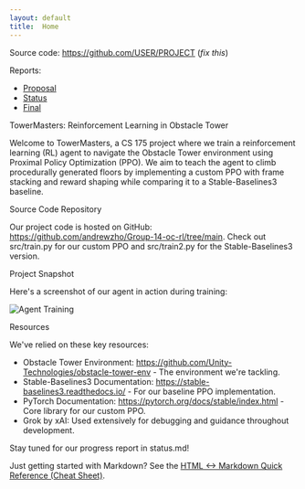 ```yaml
---
layout: default
title:  Home
---
```


Source code: https://github.com/USER/PROJECT (_fix this_)

Reports:

- [Proposal](proposal.html)
- [Status](status.html)
- [Final](final.html)

TowerMasters: Reinforcement Learning in Obstacle Tower

Welcome to TowerMasters, a CS 175 project where we train a reinforcement learning (RL) agent to navigate the Obstacle Tower environment using Proximal Policy Optimization (PPO). We aim to teach the agent to climb procedurally generated floors by implementing a custom PPO with frame stacking and reward shaping while comparing it to a Stable-Baselines3 baseline.

Source Code Repository

Our project code is hosted on GitHub: https://github.com/andrewzho/Group-14-oc-rl/tree/main. Check out src/train.py for our custom PPO and src/train2.py for the Stable-Baselines3 version.

Project Snapshot

Here's a screenshot of our agent in action during training:

![Agent Training](screenshot.png)

Resources

We've relied on these key resources:
- Obstacle Tower Environment: https://github.com/Unity-Technologies/obstacle-tower-env - The environment we're tackling.
- Stable-Baselines3 Documentation: https://stable-baselines3.readthedocs.io/ - For our baseline PPO implementation.
- PyTorch Documentation: https://pytorch.org/docs/stable/index.html - Core library for our custom PPO.
- Grok by xAI: Used extensively for debugging and guidance throughout development.

Stay tuned for our progress report in status.md!


Just getting started with Markdown?
See the [HTML <-> Markdown Quick Reference (Cheat Sheet)][quickref].


[quickref]: https://github.com/mundimark/quickrefs/blob/master/HTML.md
